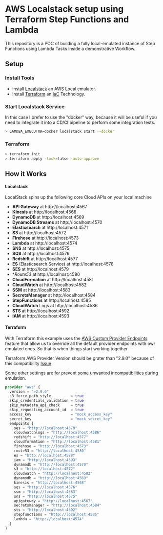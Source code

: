 # AWS Localstack setup using Terraform Step Functions and Lambda

This repository is a POC of building a fully local-emulated instance of Step Functions using Lambda Tasks inside a demonstrative Workflow.

## Setup

### Install Tools
 * install [Localstack](https://github.com/localstack/localstack) an AWS Local emulator.
 * install [Terraform](https://www.terraform.io/) an [IaC](https://en.wikipedia.org/wiki/Infrastructure_as_code) Technology.

### Start Localstack Service

In this case I prefer to use the "docker" way, because it will be useful if you need to integrate it into a CD/CI pipeline to perform some integration tests.

```bash
> LAMDBA_EXECUTOR=docker localstack start --docker
```

### Terraform 

```bash
> terraform init
> terraform apply -lock=false -auto-approve
```

## How it Works

#### Localstack
LocalStack spins up the following core Cloud APIs on your local machine

 * **API Gateway** at http://localhost:4567
 * **Kinesis** at http://localhost:4568
 * **DynamoDB** at http://localhost:4569
 * **DynamoDB Streams** at http://localhost:4570
 * **Elasticsearch** at http://localhost:4571
 * **S3** at http://localhost:4572
 * **Firehose** at http://localhost:4573
 * **Lambda** at http://localhost:4574
 * **SNS** at http://localhost:4575
 * **SQS** at http://localhost:4576
 * **Redshift** at http://localhost:4577
 * **ES** (Elasticsearch Service) at http://localhost:4578
 * **SES** at http://localhost:4579
 * **Route53* at http://localhost:4580
 * **CloudFormation** at http://localhost:4581
 * **CloudWatch** at http://localhost:4582
 * **SSM** at http://localhost:4583
 * **SecretsManager** at http://localhost:4584
 * **StepFunctions** at http://localhost:4585
 * **CloudWatch** Logs at http://localhost:4586
 * **STS** at http://localhost:4592
 * **IAM** at http://localhost:4593



#### Terraform
With Terraform this example uses the [AWS Custom Provider Endpoints](https://github.com/terraform-providers/terraform-provider-openstack/pull/501) feature that allow us to override all the default provider endpoints with owr emulated ones. So that is when things start working together.

Terraform AWS Provider Version should be grater than "2.9.0" because of this compatibility [Issue](https://github.com/terraform-providers/terraform-provider-aws/pull/8467)

Some other settings are for prevent some unwanted incompatibilities during emulation.

```terraform
provider "aws" {
  version = ">2.9.0"
  s3_force_path_style         = true
  skip_credentials_validation = true
  skip_metadata_api_check     = true
  skip_requesting_account_id  = true
  access_key                  = "mock_access_key"
  secret_key                  = "mock_secret_key"
  endpoints {
    ses = "http://localhost:4579"
    cloudwatchlogs = "http://localhost:4586"
    redshift = "http://localhost:4577"
    cloudformation = "http://localhost:4581"
    firehose = "http://localhost:4573"
    route53 = "http://localhost:4580"
    es = "http://localhost:4578"
    iam = "http://localhost:4593"
    dynamodb = "http://localhost:4570"
    s3 = "http://localhost:4572"
    cloudwatch = "http://localhost:4582"
    dynamodb = "http://localhost:4569"
    kinesis = "http://localhost:4568"
    sqs = "http://localhost:4576"
    ssm = "http://localhost:4583"
    sns = "http://localhost:4575"
    apigateway = "http://localhost:4567"
    secretsmanager = "http://localhost:4584"
    sts = "http://localhost:4592"
    stepfunctions = "http://localhost:4585"
    lambda = "http://localhost:4574"
  }
}
```
